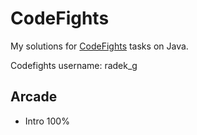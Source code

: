 # CodeFights
My solutions for [CodeFights](https://codefights.com/) tasks on Java.

Codefights username: radek_g

## Arcade
* Intro 100%
